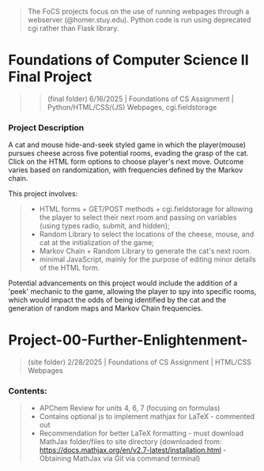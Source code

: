 
> The FoCS projects focus on the use of running webpages through a webserver (@homer.stuy.edu). Python code is run using deprecated cgi rather than Flask library.

# Foundations of Computer Science II Final Project
>> (final folder)
6/16/2025 | Foundations of CS Assignment | Python/HTML/CSS/(JS) Webpages, cgi.fieldstorage

### Project Description
A cat and mouse hide-and-seek styled game in which the player(mouse) pursues cheese across five potential rooms, evading the grasp of the cat.
Click on the HTML form options to choose player's next move. Outcome varies based on randomization, with frequencies defined by the Markov chain.

This project involves:
> - HTML forms + GET/POST methods + cgi.fieldstorage for allowing the player to select their next room and passing on variables
  (using types radio, submit, and hidden);
> - Random Library to select the locations of the cheese, mouse, and cat at the initialization of the game;
> - Markov Chain + Random Library to generate the cat's next room.
> - minimal JavaScript, mainly for the purpose of editing minor details of the HTML form.

Potential advancements on this project would include the addition of a 'peek' mechanic to the game, allowing the player to spy into specific rooms, which would impact the odds of being identified by the cat and the generation of random maps and Markov Chain frequencies.

# Project-00-Further-Enlightenment-
> (site folder)
2/28/2025 | Foundations of CS Assignment | HTML/CSS Webpages

### Contents:
> - APChem Review for units 4, 6, 7 (focusing on formulas)
> - Contains optional js to implement mathjax for LaTeX - commented out
> - Recommendation for better LaTeX formatting - must download MathJax folder/files to site directory 
(downloaded from: https://docs.mathjax.org/en/v2.7-latest/installation.html - Obtaining MathJax via Git via command terminal)
